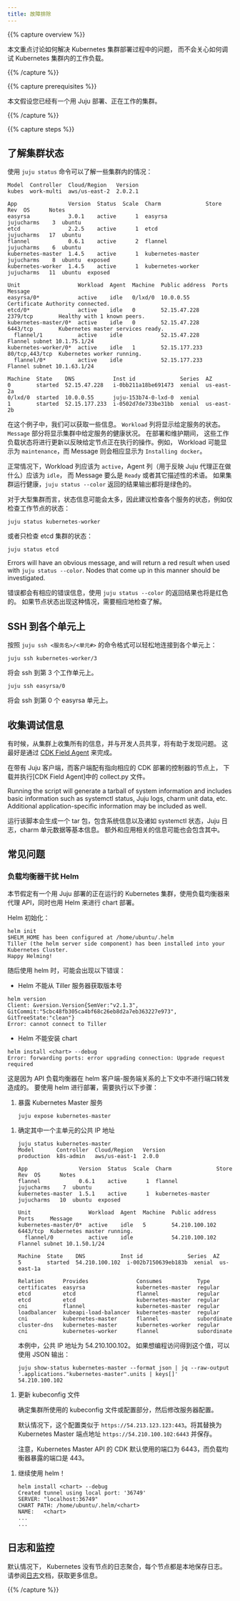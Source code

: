 ```yaml
---
title: 故障排除
---
```


<!-- ---
title: Troubleshooting
content_template: templates/task
--- -->

{{% capture overview %}}

<!-- This document with highlighting how to troubleshoot the deployment of a Kubernetes cluster,
it will not cover debugging of workloads inside Kubernetes. -->

本文重点讨论如何解决 Kubernetes 集群部署过程中的问题，
而不会关心如何调试 Kubernetes 集群内的工作负载。

{{% /capture %}}

{{% capture prerequisites %}}

<!-- This page assumes you have a working Juju deployed cluster. -->

本文假设您已经有一个用 Juju 部署、正在工作的集群。

{{% /capture %}}

{{% capture steps %}}

<!-- ## Understanding Cluster Status -->
## 了解集群状态

<!-- Using `juju status` can give you some insight as to what's happening in a cluster: -->
使用 `juju status` 命令可以了解一些集群内的情况：

```
Model  Controller  Cloud/Region   Version
kubes  work-multi  aws/us-east-2  2.0.2.1

App                Version  Status  Scale  Charm              Store       Rev  OS      Notes
easyrsa            3.0.1    active      1  easyrsa            jujucharms    3  ubuntu
etcd               2.2.5    active      1  etcd               jujucharms   17  ubuntu
flannel            0.6.1    active      2  flannel            jujucharms    6  ubuntu
kubernetes-master  1.4.5    active      1  kubernetes-master  jujucharms    8  ubuntu  exposed
kubernetes-worker  1.4.5    active      1  kubernetes-worker  jujucharms   11  ubuntu  exposed

Unit                  Workload  Agent  Machine  Public address  Ports           Message
easyrsa/0*            active    idle   0/lxd/0  10.0.0.55                       Certificate Authority connected.
etcd/0*               active    idle   0        52.15.47.228    2379/tcp        Healthy with 1 known peers.
kubernetes-master/0*  active    idle   0        52.15.47.228    6443/tcp        Kubernetes master services ready.
  flannel/1           active    idle            52.15.47.228                    Flannel subnet 10.1.75.1/24
kubernetes-worker/0*  active    idle   1        52.15.177.233   80/tcp,443/tcp  Kubernetes worker running.
  flannel/0*          active    idle            52.15.177.233                   Flannel subnet 10.1.63.1/24

Machine  State    DNS            Inst id              Series  AZ
0        started  52.15.47.228   i-0bb211a18be691473  xenial  us-east-2a
0/lxd/0  started  10.0.0.55      juju-153b74-0-lxd-0  xenial
1        started  52.15.177.233  i-0502d7de733be31bb  xenial  us-east-2b
```

<!-- In this example we can glean some information. The `Workload` column will show the status of a given service.
The `Message` section will show you the health of a given service in the cluster.
During deployment and maintenance these workload statuses will update to
reflect what a given node is doing. For example the workload my say `maintenance`
while message will describe this maintenance as `Installing docker`. -->

在这个例子中，我们可以获取一些信息。 `Workload` 列将显示给定服务的状态。
`Message` 部分将显示集群中给定服务的健康状况。 在部署和维护期间，
这些工作负载状态将进行更新以反映给定节点正在执行的操作。例如，
Workload 可能显示为 `maintenance`，而 Message 则会相应显示为 `Installing docker`。

<!-- During normal operation the Workload should read `active`,
the Agent column (which reflects what the Juju agent is doing) should read `idle`,
and the messages will either say `Ready` or another descriptive term.
`juju status --color` will also return all green results when a cluster's deployment is healthy. -->

正常情况下，Workload 列应该为 `active`，Agent 列（用于反映 Juju 代理正在做什么）应该为 `idle`，
而 Message 要么是 `Ready` 或者其它描述性的术语。
如果集群运行健康，`juju status --color` 返回的结果输出都将是绿色的。

<!-- Status can become unwieldy for large clusters, it is then recommended to
check status on individual services, for example to check the status on the workers only: -->

对于大型集群而言，状态信息可能会太多，因此建议检查各个服务的状态，例如仅检查工作节点的状态：

    juju status kubernetes-worker

<!-- or just on the etcd cluster: -->
或者只检查 etcd 集群的状态：

    juju status etcd

Errors will have an obvious message, and will return a red result when used with
`juju status --color`. Nodes that come up in this manner should be investigated.

错误都会有相应的错误信息，使用 `juju status --color` 的返回结果也将是红色的。
如果节点状态出现这种情况，需要相应地检查了解。

<!-- ## SSHing to units -->
## SSH 到各个单元上

<!-- You can ssh to individual units easily with the following convention,
`juju ssh <servicename>/<unit#>`: -->

按照 `juju ssh <服务名>/<单元#>` 的命令格式可以轻松地连接到各个单元上：

    juju ssh kubernetes-worker/3

<!-- Will automatically ssh you to the 3rd worker unit. -->
将会 ssh 到第 3 个工作单元上。

    juju ssh easyrsa/0

<!-- This will automatically ssh you to the easyrsa unit. -->
将会 ssh 到第 0 个 easyrsa 单元上。

<!-- ## Collecting debug information -->
## 收集调试信息

<!-- Sometimes it is useful to collect all the information from a cluster
to share with a developer to identify problems. This is best accomplished with [CDK Field Agent](https://github.com/juju-solutions/cdk-field-agent). -->

有时候，从集群上收集所有的信息，并与开发人员共享，将有助于发现问题。
这最好是通过 [CDK Field Agent](https://github.com/juju-solutions/cdk-field-agent) 来完成。

<!-- Download and execute the collect.py script from [CDK Field Agent](https://github.com/juju-solutions/cdk-field-agent) on a box that has a Juju client configured with the current controller and model pointing at the CDK deployment of interest. -->

在带有 Juju 客户端，而客户端配有指向相应的 CDK 部署的控制器的节点上，
下载并执行[CDK Field Agent]中的 collect.py 文件。

Running the script will generate a tarball of system information and includes basic information such as systemctl status, Juju logs, charm unit data, etc. Additional application-specific information may be included as well.

运行该脚本会生成一个 tar 包，包含系统信息以及诸如 systemctl 状态，Juju 日志，charm 单元数据等基本信息。
额外和应用相关的信息可能也会包含其中。

<!-- ## Common Problems -->

## 常见问题

<!-- ### Load Balancer interfering with Helm -->

### 负载均衡器干扰 Helm

<!-- This section assumes you have a working deployment of Kubernetes via Juju
using a Load Balancer for the API, and that you are using Helm to deploy charts. -->

本节假定有一个用 Juju 部署的正在运行的 Kubernetes 集群，使用负载均衡器来代理 API，同时也用 Helm 来进行 chart 部署。

<!-- To deploy Helm you will have run: -->
Helm 初始化：

```
helm init
$HELM_HOME has been configured at /home/ubuntu/.helm
Tiller (the helm server side component) has been installed into your Kubernetes Cluster.
Happy Helming!
```

<!-- Then when using helm you may see one of the following errors: -->
随后使用 helm 时，可能会出现以下错误：

<!-- * Helm doesn't get the version from the Tiller server -->
* Helm 不能从 Tiller 服务器获取版本号

```
helm version
Client: &version.Version{SemVer:"v2.1.3", GitCommit:"5cbc48fb305ca4bf68c26eb8d2a7eb363227e973", GitTreeState:"clean"}
Error: cannot connect to Tiller
```

<!-- * Helm cannot install your chart -->
* Helm 不能安装 chart

```
helm install <chart> --debug
Error: forwarding ports: error upgrading connection: Upgrade request required
```

<!-- This is caused by the API load balancer not forwarding ports in the context of the helm client-server relationship.
To deploy using helm, you will need to follow these steps: -->

这是因为 API 负载均衡器在 helm 客户端-服务端关系的上下文中不进行端口转发造成的。
要使用 helm 进行部署，需要执行以下步骤：

<!-- 1. Expose the Kubernetes Master service -->
1. 暴露 Kubernetes Master 服务

   ```
   juju expose kubernetes-master
   ```

<!-- 1. Identify the public IP address of one of your masters -->
1. 确定其中一个主单元的公共 IP 地址

   ```
   juju status kubernetes-master
   Model       Controller  Cloud/Region   Version
   production  k8s-admin   aws/us-east-1  2.0.0

   App                Version  Status  Scale  Charm              Store       Rev  OS      Notes
   flannel            0.6.1    active      1  flannel            jujucharms    7  ubuntu
   kubernetes-master  1.5.1    active      1  kubernetes-master  jujucharms   10  ubuntu  exposed

   Unit                  Workload  Agent  Machine  Public address  Ports     Message
   kubernetes-master/0*  active    idle   5        54.210.100.102    6443/tcp  Kubernetes master running.
     flannel/0           active    idle            54.210.100.102              Flannel subnet 10.1.50.1/24

   Machine  State    DNS           Inst id              Series  AZ
   5        started  54.210.100.102  i-002b7150639eb183b  xenial  us-east-1a

   Relation      Provides               Consumes           Type
   certificates  easyrsa                kubernetes-master  regular
   etcd          etcd                   flannel            regular
   etcd          etcd                   kubernetes-master  regular
   cni           flannel                kubernetes-master  regular
   loadbalancer  kubeapi-load-balancer  kubernetes-master  regular
   cni           kubernetes-master      flannel            subordinate
   cluster-dns   kubernetes-master      kubernetes-worker  regular
   cni           kubernetes-worker      flannel            subordinate
   ```

   <!-- In this context the public IP address is 54.210.100.102.

   If you want to access this data programmatically you can use the JSON output: -->

   本例中，公共 IP 地址为 54.210.100.102。
   如果想编程访问得到这个值，可以使用 JSON 输出：

   ```
   juju show-status kubernetes-master --format json | jq --raw-output '.applications."kubernetes-master".units | keys[]'
   54.210.100.102
   ```

<!-- 1. Update the kubeconfig file -->
1. 更新 kubeconfig 文件

   <!-- Identify the kubeconfig file or section used for this cluster, and edit the server configuration.

   By default, it will look like ```https://54.213.123.123:443```. Replace it with the Kubernetes Master endpoint ```https://54.210.100.102:6443``` and save.

   Note that the default port used by CDK for the Kubernetes Master API is 6443 while the port exposed by the load balancer is 443. -->

   确定集群所使用的 kubeconfig 文件或配置部分，然后修改服务器配置。

   默认情况下，这个配置类似于 ```https://54.213.123.123:443```。将其替换为 Kubernetes Master 端点地址
   ```https://54.210.100.102:6443``` 并保存。

   注意，Kubernetes Master API 的 CDK 默认使用的端口为 6443，而负载均衡器暴露的端口是 443。

<!-- 1. Start helm again! -->
1. 继续使用 helm！

   ```
   helm install <chart> --debug
   Created tunnel using local port: '36749'
   SERVER: "localhost:36749"
   CHART PATH: /home/ubuntu/.helm/<chart>
   NAME:   <chart>
   ...
   ...
   ```

<!-- ## Logging and monitoring -->
## 日志和监控

<!-- By default there is no log aggregation of the Kubernetes nodes, each node logs locally.
Please read over the [logging](https://kubernetes.io/docs/getting-started-guides/ubuntu/logging/) page for more information. -->

默认情况下， Kubernetes 没有节点的日志聚合，每个节点都是本地保存日志。
请参阅[日志](https://kubernetes.io/docs/getting-started-guides/ubuntu/logging/)文档，获取更多信息。

{{% /capture %}}
